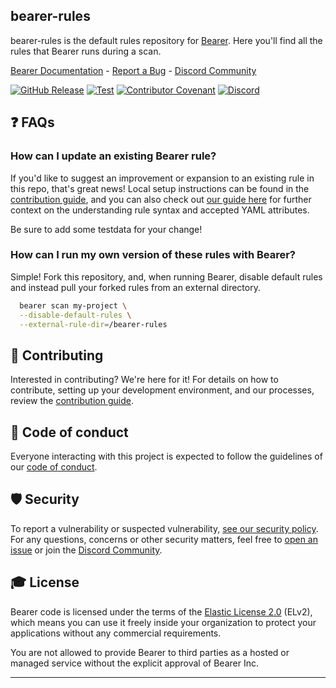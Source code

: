 
## bearer-rules

bearer-rules is the default rules repository for [Bearer](https://github.com/Bearer/bearer). Here you'll find all the rules that Bearer runs during a scan.

[Bearer Documentation](https://docs.bearer.com) - [Report a Bug](https://github.com/Bearer/bearer-rules/issues/new/choose) - [Discord Community][discord]

[![GitHub Release][release-img]][release]
[![Test][test-img]][test]
[![Contributor Covenant](https://img.shields.io/badge/Contributor%20Covenant-2.1-4baaaa.svg)](CODE_OF_CONDUCT.md)
[![Discord](https://img.shields.io/discord/1042147477765242973?label=discord)][discord]

## :question: FAQs

### How can I update an existing Bearer rule?

If you'd like to suggest an improvement or expansion to an existing rule in this repo, that's great news! Local setup instructions can be found in the [contribution guide](CONTRIBUTING.md), and you can also check out [our guide here](https://docs.bearer.com/guides/custom-rule/#the-rule-configuration-file) for further context on the understanding rule syntax and accepted YAML attributes.

Be sure to add some testdata for your change!

### How can I run my own version of these rules with Bearer?

Simple! Fork this repository, and, when running Bearer, disable default rules and instead pull your forked rules from an external directory.

```bash
  bearer scan my-project \
  --disable-default-rules \
  --external-rule-dir=/bearer-rules
```

## :handshake: Contributing

Interested in contributing? We're here for it! For details on how to contribute, setting up your development environment, and our processes, review the [contribution guide](CONTRIBUTING.md).

## :rotating_light: Code of conduct

Everyone interacting with this project is expected to follow the guidelines of our [code of conduct](CODE_OF_CONDUCT.md).

## :shield: Security

To report a vulnerability or suspected vulnerability, [see our security policy](https://github.com/Bearer/bearer-rules/security/policy). For any questions, concerns or other security matters, feel free to [open an issue](https://github.com/Bearer/bearer-rules/issues/new/choose) or join the [Discord Community][discord].

## :mortar_board: License

Bearer code is licensed under the terms of the [Elastic License 2.0](LICENSE.txt) (ELv2), which means you can use it freely inside your organization to protect your applications without any commercial requirements.

You are not allowed to provide Bearer to third parties as a hosted or managed service without the explicit approval of Bearer Inc.

---

[discord]: https://discord.gg/eaHZBJUXRF
[test]: https://github.com/Bearer/bearer-rules/actions/workflows/integration_tests.yml
[test-img]: https://github.com/Bearer/bearer-rules/actions/workflows/integration_tests.yml/badge.svg
[release]: https://github.com/Bearer/bearer-rules/releases
[release-img]: https://img.shields.io/github/release/Bearer/bearer-rules.svg?logo=github
